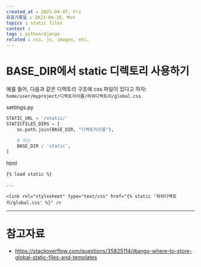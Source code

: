```yaml
---
created_at : 2023-04-07, Fri
유효기록일 : 2023-04-10, Mon
topics : static files
context : 
tags : python/django
related : css, js, images, etc.
---
```

# BASE_DIR에서 static 디렉토리 사용하기

예를 들어, 다음과 같은 디렉토리 구조에 css 파일이 있다고 하자: `home/user/myproject/디렉토리이름/하위디렉토리/global.css`

settings.py
```python
STATIC_URL = '/static/'
STATICFILES_DIRS = [
    os.path.join(BASE_DIR, "디렉토리이름"),
    
    # 또는
    BASE_DIR / 'static',
]
```

html
```django
{% load static %}

...

<link rel="stylesheet" type="text/css" href="{% static '하위디렉토리/global.css' %}" />   

```


---
# 참고자료
- https://stackoverflow.com/questions/35825114/django-where-to-store-global-static-files-and-templates

[^1]: